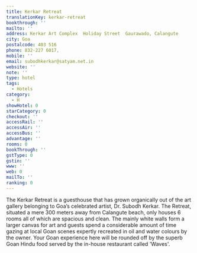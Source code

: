 ```yaml
---
title: Kerkar Retreat
translationKey: kerkar-retreat
bookthrough: ''
mailto: ''
address: Kerkar Art Complex  Holiday Street  Gaurawado, Calangute
city: Goa
postalcode: 403 516
phone: 832-227 6017,
mobile: ''
email: subodhkerkar@satyam.net.in
website: ''
note: ''
type: hotel
tags:
  - Hotels
category:
  - H
showHotel: 0
starCategory: 0
checkout: ''
accessRail: ''
accessAir: ''
accessBus: ''
advantage: ''
rooms: 0
bookThrough: ''
gstType: 0
gstin: ''
www: ''
web: 0
mailTo: ''
ranking: 0
---
```







The Kerkar Retreat is a guesthouse that has grown organically out of the art gallery belonging to Goa’s celebrated artist, Dr. Subodh Kerkar.   The Retreat, situated a mere 300 meters away from Calangute beach, only houses 6 rooms all of which are spacious and clean.     The mainly white walls form a larger canvas for art and guests spend a considerable amount of time gazing at local Goan scenes expertly recreated in oil and water colours by the owner.     Your Goan experience here will be rounded off by the superb Goan Hindu food served by the in-house restaurant called 'Waves'.